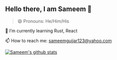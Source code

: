 ## Hello there, I am Sameem 👋

> 😄 Pronouns: He/Him/His

🌱 I’m currently learning Rust, React

📫 How to reach me: sameemgujjar123@yahoo.com

[![Sameem's github stats](https://github-readme-stats.vercel.app/api?username=sameem420&show_icons=true)](https://github.com/sameem420?tab=repositories)

<!--
**sameem420/sameem420** is a ✨ _special_ ✨ repository because its `README.md` (this file) appears on your GitHub profile.

Here are some ideas to get you started:

- 🔭 I’m currently working on React
- 🌱 I’m currently learning ...
- 👯 I’m looking to collaborate on ...
- 🤔 I’m looking for help with ...
- 💬 Ask me about ...
- 📫 How to reach me: ...
- 😄 Pronouns: ...
- ⚡ Fun fact: ...
-->

